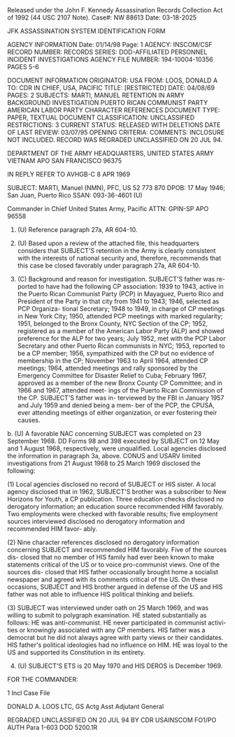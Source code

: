 Released under the John F. Kennedy
Assassination Records Collection Act of
1992 (44 USC 2107 Note). Case#: NW
88613 Date: 03-18-2025

JFK ASSASSINATION SYSTEM
IDENTIFICATION FORM

AGENCY INFORMATION
Date: 01/14/98
Page: 1
AGENCY: INSCOM/CSF
RECORD NUMBER:
RECORDS SERIES: DOD-AFFILIATED PERSONNEL INCIDENT INVESTIGATIONS
AGENCY FILE NUMBER: 194-10004-10356
PAGES 5-6

DOCUMENT INFORMATION
ORIGINATOR: USA
FROM: LOOS, DONALD A
TO: CDR IN CHIEF, USA, PACIFIC
TITLE: [RESTRICTED]
DATE: 04/08/69
PAGES: 2
SUBJECTS: MARTI, MANUEL
RETENTION IN ARMY
BACKGROUND INVESTIGATION
PUERTO RICAN COMMUNIST PARTY
AMERICAN LABOR PARTY
CHARACTER REFERENCES
DOCUMENT TYPE: PAPER, TEXTUAL DOCUMENT
CLASSIFICATION: UNCLASSIFIED
RESTRICTIONS: 3
CURRENT STATUS: RELEASED WITH DELETIONS
DATE OF LAST REVIEW: 03/07/95
OPENING CRITERIA:
COMMENTS: INCLOSURE NOT INCLUDED. RECORD WAS REGRADED
UNCLASSIFIED ON 20 JUL 94.

DEPARTMENT OF THE ARMY
HEADQUARTERS, UNITED STATES ARMY VIETNAM
APO SAN FRANCISCO 96375

IN REPLY REFER TO
AVHGB-C
8 APR 1969

SUBJECT: MARTI, Manuel (NMN), PFC, US 52 773 870
DPOB: 17 May 1946; San Juan, Puerto Rico
SSAN: 093-36-4601 (U)

Commander in Chief
United States Army, Pacific
ATTN: GPIN-SP
APO 96558

1. (U) Reference paragraph 27a, AR 604-10.

2. (U) Based upon a review of the attached file, this headquarters considers
that SUBJECT'S retention in the Army is clearly consistent with the interests
of national security and, therefore, recommends that this case be closed
favorably under paragraph 27a, AR 604-10.

3. (C) Background and reason for investigation. SUBJECT'S father was re-
ported to have had the following CP association: 1939 to 1943, active in the
Puerto Rican Communist Party (PCP) in Mayaguez, Puerto Rico and President of
the Party in that city from 1941 to 1943; 1946, selected as PCP Organiza-
tional Secretary; 1948 to 1949, in charge of CP meetings in New York City;
1950, attended PCP meetings with marked regularity; 1951, belonged to the
Bronx County, NYC Section of the CP; 1952, registered as a member of the
American Labor Party (ALP) and showed preference for the ALP for two years;
July 1952, met with the PCP Labor Secretary and other Puerto Rican communists
in NYC; 1953, reported to be a CP member; 1956, sympathized with the CP but
no evidence of membership in the CP; November 1963 to April 1964, attended
CP meetings; 1964, attended meetings and rally sponsored by the Emergency
Committee for Disaster Relief to Cuba; February 1967, approved as a member
of the new Bronx County CP Committee; and in 1966 and 1967, attended meet-
ings of the Puerto Rican Commission of the CP. SUBJECT'S father was in-
terviewed by the FBI in January 1957 and July 1959 and denied being a mem-
ber of the PCP, the CPUSA, ever attending meetings of either organization,
or ever fostering their causes.

b. (U) A favorable NAC concerning SUBJECT was completed on 23 September
1968. DD Forms 98 and 398 executed by SUBJECT on 12 May and 1 August 1968,
respectively, were unqualified. Local agencies disclosed the information in
paragraph 3a, above. CONUS and USARV limited investigations from 21 August
1968 to 25 March 1969 disclosed the following:

(1) Local agencies disclosed no record of SUBJECT or HIS sister. A
local agency disclosed that in 1962, SUBJECT'S brother was a subscriber to
New Horizons for Youth, a CP publication. Three education checks disclosed
no derogatory information; an education source recommended HIM favorably.
Two employments were checked with favorable results; five employment sources
interviewed disclosed no derogatory information and recommended HIM favor-
ably.

(2) Nine character references disclosed no derogatory information
concerning SUBJECT and recommended HIM favorably. Five of the sources dis-
closed that no member of HIS family had ever been known to make statements
critical of the US or to voice pro-communist views. One of the sources dis-
closed that HIS father occasionally brought home a socialist newspaper and
agreed with its comments critical of the US. On these occasions, SUBJECT
and HIS brother argued in defense of the US and HIS father was not able to
influence HIS political thinking and beliefs.

(3) SUBJECT was interviewed under oath on 25 March 1969, and was
willing to submit to polygraph examination. HE stated substantially as
follows: HE was anti-communist. HE never participated in communist activi-
ties or knowingly associated with any CP members. HIS father was a democrat
but he did not always agree with party views or their candidates. HIS
father's political ideologies had no influence on HIM. HE was loyal to the
US and supported its Constitution in its entirety.

4. (U) SUBJECT'S ETS is 20 May 1970 and HIS DEROS is December 1969.

FOR THE COMMANDER:

1 Incl
Case File

DONALD A. LOOS
LTC, GS
Actg Asst Adjutant General

REGRADED UNCLASSIFIED
ON 20 JUL 94
BY CDR USAINSCOM FO1/PO
AUTH Para 1-603 DOD 5200.1R
